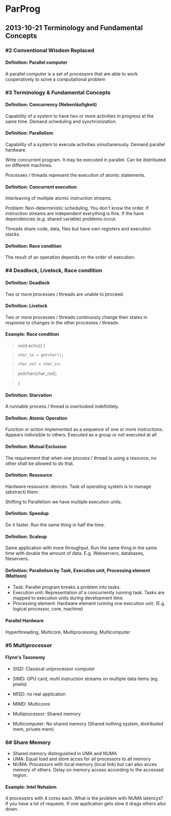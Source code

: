 # ParProg
## 2013-10-21  Terminology and Fundamental Concepts
### #2 Conventional Wisdom Replaced
#### Definition: Parallel computer
A parallel computer is a set of processors that are able to work cooperatively to solve a computational problem

### #3 Terminology & Fundamental Concepts

#### Definition: Concurrency (Nebenläufigkeit)
Capability of a system to have two or more activities in progress at the same time. Demand scheduling and synchronization.

#### Definition: Parallelism
Capability of a system to execute activities simultaneously. Demand parallel hardware.

Write concurrent program. It may be executed in parallel. Can be distributed on different machines.

Processes / threads represent the execution of atomic statements.

#### Definition: Concurrent execution
Interleaving of multiple atomic instruction streams.

Problem: Non-deterministic scheduling. You don't know the order. If instruction streams are independent everything is fine. If the have dependencies (e.g. shared variable) problems occur.

Threads share code, data, files but have own registers and execution stacks.

#### Definition: Race condition
The result of an operation depends on the order of execution.

### #4 Deadlock, Livelock, Race condition

#### Definition: Deadlock
Two or more processes / threads are unable to proceed.

#### Definition: Livelock
Two or more processes / threads continuosly change their states in response to changes in the other processes / threads.

#### Example: Race condition
> void echo() {

>     char_in = getchar();

>     char_out = char_in;

>    putchar(char_out);

> }

#### Definition: Starvation
A runnable process / thread is overlooked indefinitely.

#### Definition: Atomic Operation
Function or action implemented as a sequence of one or more instructions. Appears indivisible to others. Executed as a group or not executed at all

#### Definition: Mutual Exclusion
The requirement that when one process / thread is using a resource, no other shall be allowed to do that.

#### Definition: Ressource
Hardware ressource: devices. Task of operating system is to manage (abstract) them.

Shifting to Parallelism we have multiple execution units.

#### Definition: Speedup
Do it faster. Run the same thing in half the time.

#### Definition: Scaleup
Same application with more throughput. Run the same thing in the same time with double the amount of data. E.g. Webservers, databases, fileservers.

#### Definition: Parallelism by Task, Execution unit, Processing element (Mattson)
* Task: Parallel program breaks a problem into tasks.
* Execution unit: Representation of a concurrently running task. Tasks are mapped to execution units during development time.
* Processing element: Hardware element running one execution unit. (E.g. logical processor, core, machine)

#### Parallel Hardware
Hyperthreading, Multicore, Multiprocessing, Multicomputer

### #5 Multiprocessor
#### Flynn's Taxonomy
* SISD: Classical uniprocessor computer
* SIMD: GPU card, multi instruction streams on multiple data items (eg. pixels)
* MISD: no real application
* MIMD: Multicores

* Multiprocessor: Shared memory
* Multicomputer: No shared memory (Shared nothing system, distributed mem, private mem)

### 6# Share Memory
* Shared memory distinguished in UMA and NUMA
* UMA: Equal load and store acces for all processors to all memory
* NUMA: Processors with local memory (local link) but can also acces memory of others.  Delay on memory access according to the accessed region.

#### Example: Intel Nehalem
4 processors with 4 cores each.
What is the problem with NUMA latencys? If you have a lot of requests. If one application gets slow it drags others also down.

